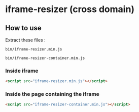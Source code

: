 # iframe-resizer (cross domain)

## How to use

Extract these files :

`bin/iframe-resizer.min.js`

`bin/iframe-resizer-container.min.js`

### Inside iframe 
```html
<script src="iframe-resizer.min.js"></script>
```

### Inside the page containing the iframe 
```html
<script src="iframe-resizer-container.min.js"></script>
```

